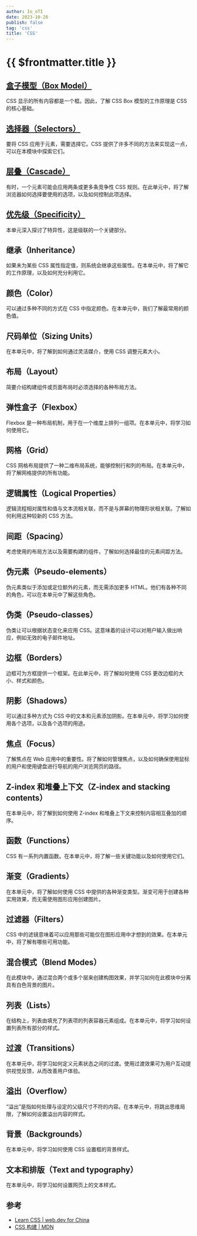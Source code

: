 ```yaml
---
author: Io_oTI
date: 2023-10-26
publish: false
tag: 'css'
title: 'CSS'
---
```


# {{ $frontmatter.title }}

## [盒子模型（Box Model）](box-model.md)

CSS 显示的所有内容都是一个框。因此，了解 CSS Box 模型的工作原理是 CSS 的核心基础。

## [选择器（Selectors）](selectors.md)

要将 CSS 应用于元素，需要选择它。CSS 提供了许多不同的方法来实现这一点，可以在本模块中探索它们。

## [层叠（Cascade）](cascade.md)

有时，一个元素可能会应用两条或更多条竞争性 CSS 规则。在此单元中，将了解浏览器如何选择要使用的选项，以及如何控制此项选择。

## [优先级（Specificity）](specificity.md)

本单元深入探讨了特异性，这是级联的一个关键部分。

## 继承（Inheritance）

如果未为某些 CSS 属性指定值，则系统会继承这些属性。在本单元中，将了解它的工作原理，以及如何充分利用它。

## 颜色（Color）

可以通过多种不同的方式在 CSS 中指定颜色。在本单元中，我们了解最常用的颜色值。

## 尺码单位（Sizing Units）

在本单元中，将了解到如何通过灵活媒介，使用 CSS 调整元素大小。

## 布局（Layout）

简要介绍构建组件或页面布局时必须选择的各种布局方法。

## 弹性盒子（Flexbox）

Flexbox 是一种布局机制，用于在一个维度上排列一组项。在本单元中，将学习如何使用它。

## 网格（Grid）

CSS 网格布局提供了一种二维布局系统，能够控制行和列的布局。在本单元中，将了解网格提供的所有功能。

## 逻辑属性（Logical Properties）

逻辑流程相对属性和值与文本流相关联，而不是与屏幕的物理形状相关联。了解如何利用这种较新的 CSS 方法。

## 间距（Spacing）

考虑使用的布局方法以及需要构建的组件，了解如何选择最佳的元素间距方法。

## 伪元素（Pseudo-elements）

伪元素类似于添加或定位额外的元素，而无需添加更多 HTML。他们有各种不同的角色，可以在本单元中了解这些角色。

## 伪类（Pseudo-classes）

伪类让可以根据状态变化来应用 CSS。这意味着的设计可以对用户输入做出响应，例如无效的电子邮件地址。

## 边框（Borders）

边框可为方框提供一个框架。在此单元中，将了解如何使用 CSS 更改边框的大小、样式和颜色。

## 阴影（Shadows）

可以通过多种方式为 CSS 中的文本和元素添加阴影。在本单元中，将学习如何使用各个选项，以及各个选项的用途。

## 焦点（Focus）

了解焦点在 Web 应用中的重要性。将了解如何管理焦点，以及如何确保使用鼠标的用户和使用键盘进行导航的用户浏览网页的路径。

## Z-index 和堆叠上下文（Z-index and stacking contents）

在本单元中，将了解到如何使用 Z-index 和堆叠上下文来控制内容相互叠加的顺序。

## 函数（Functions）

CSS 有一系列内置函数。在本单元中，将了解一些关键功能以及如何使用它们。

## 渐变（Gradients）

在本单元中，将了解如何使用 CSS 中提供的各种渐变类型。渐变可用于创建各种实用效果，而无需使用图形应用创建图片。

## 过滤器（Filters）

CSS 中的滤镜意味着可以应用那些可能仅在图形应用中才想到的效果。在本单元中，将了解有哪些可用功能。

## 混合模式（Blend Modes）

在此模块中，通过混合两个或多个层来创建构图效果，并学习如何在此模块中分离具有白色背景的图片。

## 列表（Lists）

在结构上，列表由填充了列表项的列表容器元素组成。在本单元中，将学习如何设置列表所有部分的样式。

## 过渡（Transitions）

在本单元中，将学习如何定义元素状态之间的过渡。使用过渡效果可为用户互动提供视觉反馈，从而改善用户体验。

## 溢出（Overflow）

“溢出”是指如何处理与设定的父级尺寸不符的内容。在本单元中，将跳出思维局限，了解如何设置溢出内容的样式。

## 背景（Backgrounds）

在本单元中，将学习如何使用 CSS 设置框的背景样式。

## 文本和排版（Text and typography）

在本单元中，将学习如何设置网页上的文本样式。

## 参考

- [Learn CSS | web.dev for China](https://web.developers.google.cn/learn/css)
- [CSS 构建 | MDN](https://developer.mozilla.org/zh-CN/docs/Learn_web_development/Core/Styling_basics)
